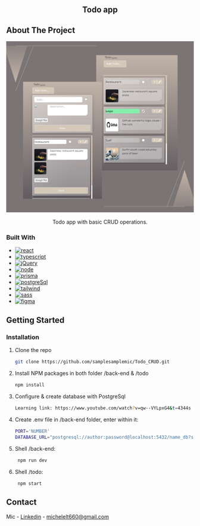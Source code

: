 <h2 align="center">Todo app</h2>

## About The Project

![img](./assets/pres.png)

 <p align="center">Todo app with basic CRUD operations.</p>

### Built With

- [![react][react.]][react-url]
- [![typescript][typescript.]][typescript-url]
- [![jQuery][jquery.]][jquery-url]
- [![node][node.]][node-url]
- [![prisma][prisma.]][prisma-url]
- [![postgreSql][postgresql.]][postgresql-url]
- [![tailwind][tailwind.]][tailwind-url]
- [![sass][sass.]][sass-url]
- [![figma][figma.]][figma-url]

<!-- GETTING STARTED -->

## Getting Started

### Installation

1. Clone the repo
   ```sh
   git clone https://github.com/samplesamplemic/Todo_CRUD.git
   ```
2. Install NPM packages in both folder /back-end & /todo
   ```sh
   npm install
   ```
3. Configure & create database with PostgreSql
   ```sh
   Learning link: https://www.youtube.com/watch?v=qw--VYLpxG4&t=4344s
   ```
4. Create .env file in /back-end folder, enter within it:
   ```sh
   PORT='NUMBER'
   DATABASE_URL="postgresql://author:password@localhost:5432/name_db?schema=public"
   ```
5. Shell /back-end:
   ```js
    npm run dev
   ```
6. Shell /todo:
   ```js
    npm start
   ```

<!-- CONTACT -->

## Contact

Mic - [Linkedin](https://www.linkedin.com/in/michele-la-torre-a8990b235/) - michelelt660@gmail.com

<!-- MARKDOWN LINKS & IMAGES -->
<!-- https://www.markdownguide.org/basic-syntax/#reference-style-links -->

[jquery-url]: https://jquery.com
[jquery.]: https://img.shields.io/badge/jQuery-333?style=for-the-badge&logo=jquery&logoColor=white
[react-url]: https://reactjs.org/
[react.]: https://img.shields.io/badge/React-333?style=for-the-badge&logo=react&logoColor=61DAFB
[figma-url]: https://www.figma.com/
[figma.]: https://img.shields.io/badge/Figma-333?style=for-the-badge&logo=figma&logoColor=ffffff
[typescript-url]: https://www.typescriptlang.org/
[typescript.]: https://img.shields.io/badge/Typescript-333?style=for-the-badge&logo=typescript&logoColor=3178c6
[node-url]: https://nodejs.org/it/
[node.]: https://img.shields.io/badge/Node.js-333?style=for-the-badge&logo=node.js&logoColor=#43853d
[prisma-url]: https://www.prisma.io/
[prisma.]: https://img.shields.io/badge/Prisma-333?style=for-the-badge&logo=prisma&logoColor=3b82f6
[postgresql-url]: https://www.postgresql.org/
[postgresql.]: https://img.shields.io/badge/PostgreSql-333?style=for-the-badge&logo=postgresql&logoColor=336791
[tailwind-url]: https://tailwindcss.com/
[tailwind.]: https://img.shields.io/badge/Tailwindcss-333?style=for-the-badge&logo=tailwindcss&logoColor=6ec4d4
[sass-url]: https://sass-lang.com/
[sass.]: https://img.shields.io/badge/Sass-333?style=for-the-badge&logo=sass&logoColor=#bf4080
